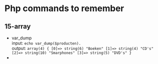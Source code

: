 
# Php commands to remember

## 15-array <br/>
 - var_dump<br/>
 input: `echo var_dump($producten).`<br/>
 output: `array(4) { [0]=> string(6) "Boeken" [1]=> string(4) "CD's" [2]=> string(10) "Smarphones" [3]=> string(5) "DVD's" } `<br/>
- 
